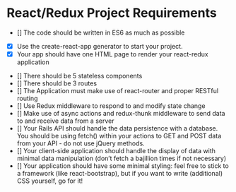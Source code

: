 # React/Redux Project Requirements

- [] The code should be written in ES6 as much as possible
- [x] Use the create-react-app generator to start your project.
- [x] Your app should have one HTML page to render your react-redux application
- [] There should be 5 stateless components
- [] There should be 3 routes
- [] The Application must make use of react-router and proper RESTful routing
- [] Use Redux middleware to respond to and modify state change
- [] Make use of async actions and redux-thunk middleware to send data to and receive data from a server
- [] Your Rails API should handle the data persistence with a database. You should be using fetch() within your actions to GET and POST data from your API - do not use jQuery methods.
- [] Your client-side application should handle the display of data with minimal data manipulation (don’t fetch a bajillion times if not necessary)
- [] Your application should have some minimal styling: feel free to stick to a framework (like react-bootstrap), but if you want to write (additional) CSS yourself, go for it!

